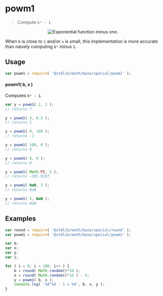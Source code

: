 powm1
===
> Compute `bˣ - 1`.

<!-- <intro> -->

<!-- <equation class="equation" label="eq:exponential_function_minus_one" align="center" raw="y = b^x - 1" alt="Exponential function minus one"> -->
<div class="equation" align="center" data-raw-text="y = b^x - 1" data-equation="eq:exponential_function_minus_one">
	<img src="https://cdn.rawgit.com/math-io/powm1/99f3eabab96c370afbabf0578a1471ca2fb3d184/docs/img/eqn.svg" alt="Exponential function minus one.">
	<br>
</div>
<!-- </equation> -->

When `b` is close to `1` and/or `x` is small, this implementation is more accurate than naively computing `bˣ` minus `1`.
<!-- </intro> -->

<!-- <usage> -->
## Usage

``` javascript
var powm1 = require( '@stdlib/math/base/special/powm1' );
```

#### powm1( b, x )

Computes `bˣ - 1`.

``` javascript
var y = powm1( 2, 3 );
// returns 7

y = powm1( 4, 0.5 );
// returns 1

y = powm1( 0, 100 );
// returns -1

y = powm1( 100, 0 );
// returns 0

y = powm1( 0, 0 );
// returns 0

y = powm1( Math.PI, 5 );
// returns ~305.0197

y = powm1( NaN, 3 );
// returns NaN

y = powm1( 5, NaN );
// returns NaN
```
<!-- </usage> -->

<!-- <examples> -->
## Examples

``` javascript
var round = require( '@stdlib/math/base/special/round' );
var powm1 = require( '@stdlib/math/base/special/powm1' );

var b;
var x;
var y;
var i;

for ( i = 0; i < 100; i++ ) {
	b = round( Math.random()*10 );
	x = round( Math.random()*10 ) - 5;
	y = powm1( b, x );
	console.log( '%d^%d - 1 = %d', b, x, y );
}
```
<!-- </examples> -->

<!-- <links> -->
<!-- </links> -->
